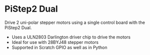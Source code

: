 <!--
---
name: PiStep2 Dual
class: board
type: stepper motor
formfactor: pHAT
manufacturer: 4tronix
description: A Dual Stepper Motor Driver for Raspberry Pi
url: http://4tronix.co.uk/store/index.php?rt=product/product&product_id=554
github:
buy: http://4tronix.co.uk/store/index.php?rt=product/product&product_id=554
image: '4tronix-pistep2d.png'
pincount: 40
eeprom: no
power:
  '2':
  '17':
ground:
  '30':
  '34':
  '39':
pin:
  '11':
    name: MotorA_0
    mode: output
  '12':
    name: MotorA_1
    mode: output
  '13':
    name: MotorA_2
    mode: output
  '15':
    name: MotorA_3
    mode: output
  '16':
    name: MotorB_0
    mode: output
  '18':
    name: MotorB_1
    mode: output
  '22':
    name: MotorB_2
    mode: output
  '7':
    name: MotorB_3
    mode: output
-->
# PiStep2 Dual

Drive 2 uni-polar stepper motors using a single control board with the PiStep2 Dual.

* Uses a ULN2803 Darlington driver chip to drive the motors
* Ideal for use with 28BYJ48 stepper motors
* Supported in Scratch GPIO as well as in Python

